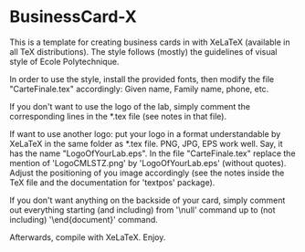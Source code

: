 BusinessCard-X
==============

This is a template for creating business cards in with XeLaTeX (available in all TeX distributions).
The style follows (mostly) the guidelines of visual style of Ecole Polytechnique.

In order to use the style, install the provided fonts, then modify the file "CarteFinale.tex" accordingly: Given name, Family name, phone, etc.

If you don't want to use the logo of the lab, simply comment the corresponding lines in the *.tex file (see notes in that file).

If want to use another logo:
  put your logo in a format understandable by XeLaTeX in the same folder as *.tex file. PNG, JPG, EPS work well. Say, it has the name "LogoOfYourLab.eps". In the file "CarteFinale.tex" replace the mention of 'LogoCMLSTZ.png' by 'LogoOfYourLab.eps' (without quotes). Adjust the positioning of you image accordingly (see the notes inside the TeX file and the documentation for 'textpos' package).

If you don't want anything on the backside of your card, simply comment out everything starting (and including) from '\null' command up to (not including) '\end{document}' command.

Afterwards, compile with XeLaTeX. Enjoy.
